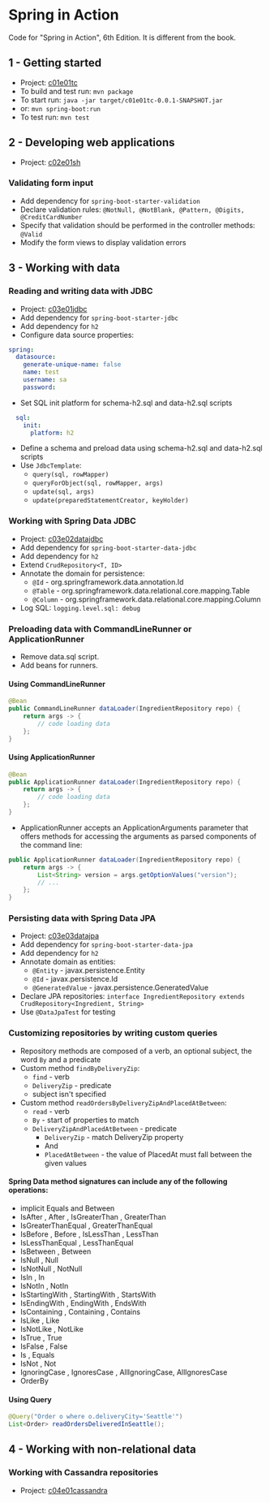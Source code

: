 # Spring in Action
Code for "Spring in Action", 6th Edition.
It is different from the book.

## 1 - Getting started
* Project: [c01e01tc](c01e01tc)
* To build and test run: `mvn package`
* To start run: `java -jar target/c01e01tc-0.0.1-SNAPSHOT.jar `
* or: `mvn spring-boot:run`
* To test run: `mvn test`

## 2 - Developing web applications
* Project: [c02e01sh](c02e01sh)

### Validating form input
* Add dependency for `spring-boot-starter-validation`
* Declare validation rules: `@NotNull, @NotBlank, @Pattern, @Digits, @CreditCardNumber`
* Specify that validation should be performed in the controller methods: `@Valid`
* Modify the form views to display validation errors

## 3 - Working with data

### Reading and writing data with JDBC
* Project: [c03e01jdbc](c03e01jdbc)
* Add dependency for `spring-boot-starter-jdbc`
* Add dependency for `h2`
* Configure data source properties:
```yaml
spring:
  datasource:
    generate-unique-name: false
    name: test
    username: sa
    password:
```
* Set SQL init platform for schema-h2.sql and data-h2.sql scripts
```yaml
  sql:
    init:
      platform: h2
```
* Define a schema and preload data using schema-h2.sql and data-h2.sql scripts
* Use `JdbcTemplate`:
    * `query(sql, rowMapper)`
    * `queryForObject(sql, rowMapper, args)`
    * `update(sql, args)`
    * `update(preparedStatementCreator, keyHolder)`

### Working with Spring Data JDBC
* Project: [c03e02datajdbc](c03e02datajdbc)
* Add dependency for `spring-boot-starter-data-jdbc`
* Add dependency for `h2`
* Extend `CrudRepository<T, ID>`
* Annotate the domain for persistence: 
    * `@Id` - org.springframework.data.annotation.Id
    * `@Table` - org.springframework.data.relational.core.mapping.Table
    * `@Column` - org.springframework.data.relational.core.mapping.Column
* Log SQL: `logging.level.sql: debug`

### Preloading data with CommandLineRunner or ApplicationRunner
* Remove data.sql script.
* Add beans for runners.

#### Using CommandLineRunner
```java
@Bean
public CommandLineRunner dataLoader(IngredientRepository repo) {
    return args -> {
        // code loading data
    };
}
```

#### Using ApplicationRunner
```java
@Bean
public ApplicationRunner dataLoader(IngredientRepository repo) {
    return args -> {
        // code loading data
    };
}
```
* ApplicationRunner accepts an ApplicationArguments parameter that offers methods for accessing the arguments 
as parsed components of the command line:
```java
public ApplicationRunner dataLoader(IngredientRepository repo) {
    return args -> {
        List<String> version = args.getOptionValues("version");
        // ...
    };
}
```

### Persisting data with Spring Data JPA
* Project: [c03e03datajpa](c03e03datajpa)
* Add dependency for `spring-boot-starter-data-jpa`
* Add dependency for `h2`
* Annotate domain as entities: 
    * `@Entity` - javax.persistence.Entity
    * `@Id` - javax.persistence.Id
    * `@GeneratedValue` - javax.persistence.GeneratedValue
* Declare JPA repositories: `interface IngredientRepository extends CrudRepository<Ingredient, String>`
* Use `@DataJpaTest` for testing

### Customizing repositories by writing custom queries
* Repository methods are composed of a verb, an optional subject, the word `By` and a predicate
* Custom method `findByDeliveryZip`:
    * `find` - verb
    * `DeliveryZip` - predicate
    * subject isn't specified
* Custom method `readOrdersByDeliveryZipAndPlacedAtBetween`:
    * `read` - verb
    * `By` - start of properties to match
    * `DeliveryZipAndPlacedAtBetween` - predicate
        * `DeliveryZip` - match DeliveryZip property
        * And
        * `PlacedAtBetween` - the value of PlacedAt must fall between the given values

#### Spring Data method signatures can include any of the following operations:
* implicit Equals and Between
* IsAfter , After , IsGreaterThan , GreaterThan
* IsGreaterThanEqual , GreaterThanEqual
* IsBefore , Before , IsLessThan , LessThan
* IsLessThanEqual , LessThanEqual
* IsBetween , Between
* IsNull , Null
* IsNotNull , NotNull
* IsIn , In
* IsNotIn , NotIn
* IsStartingWith , StartingWith , StartsWith
* IsEndingWith , EndingWith , EndsWith
* IsContaining , Containing , Contains
* IsLike , Like
* IsNotLike , NotLike
* IsTrue , True
* IsFalse , False
* Is , Equals
* IsNot , Not
* IgnoringCase , IgnoresCase , AllIgnoringCase, AllIgnoresCase
* OrderBy

#### Using Query
```java
@Query("Order o where o.deliveryCity='Seattle'")
List<Order> readOrdersDeliveredInSeattle();
```

## 4 - Working with non-relational data

### Working with Cassandra repositories
* Project: [c04e01cassandra](c04e01cassandra)
